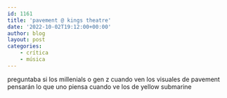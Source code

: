 ```yaml
---
id: 1161
title: 'pavement @ kings theatre'
date: '2022-10-02T19:12:00+00:00'
author: blog
layout: post
categories:
    - crítica
    - música
---
```


preguntaba si los millenials o gen z cuando ven los visuales de pavement pensarán lo que uno piensa cuando ve los de yellow submarine
